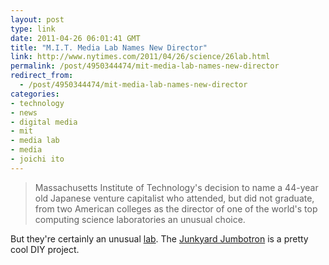 ```yaml
---
layout: post
type: link
date: 2011-04-26 06:01:41 GMT
title: "M.I.T. Media Lab Names New Director"
link: http://www.nytimes.com/2011/04/26/science/26lab.html
permalink: /post/4950344474/mit-media-lab-names-new-director
redirect_from: 
  - /post/4950344474/mit-media-lab-names-new-director
categories:
- technology
- news
- digital media
- mit
- media lab
- media
- joichi ito
---
```

<blockquote>Massachusetts Institute of Technology's decision to name a 44-year old Japanese venture capitalist who attended, but did not graduate, from two American colleges as the director of one of the world's top computing science laboratories an unusual choice.</blockquote>
But they're certainly an unusual <a href="http://media.mit.edu/">lab</a>. The <a href="http://jumbotron.media.mit.edu/">Junkyard Jumbotron</a> is a pretty cool DIY project.